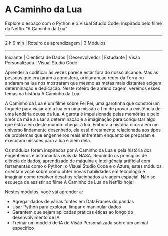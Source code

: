 # A Caminho da Lua

Explore o espaço com o Python e o Visual Studio Code; inspirado pelo filme da Netflix "A Caminho da Lua"

-----------------------------------------------
2 h 9 min | Roteiro de aprendizagem | 3 Módulos

-----------------------------------------------------------------------------------------------------
Iniciante | Cientista de Dados | Desenvolvedor | Estudante | Visão Personalizada | Visual Studio Code


Aprender a codificar às vezes parece estar fora do nosso alcance. Mas as pessoas que cruzaram a atmosfera, orbitaram ao redor da Terra ou andaram na lua nos mostraram que mesmo as metas mais distantes exigem determinação e dedicação. Neste roteiro de aprendizagem, veremos esses temas na história A Caminho da Lua.

A Caminho da Lua é um filme sobre Fei Fei, uma garotinha que constrói um foguete para viajar até a lua em uma missão a fim de provar a existência de uma lendária deusa da lua. A garota é impulsionada pelas memórias e pelo amor da mãe a usar a determinação e a imaginação para conquistar algo que está além deste mundo: chegar à lua. Embora a história ocorra em um universo lindamente desenhado, ela está diretamente relacionada aos tipos de problemas que engenheiros reais enfrentam enquanto se preparam e executam missões para a lua e além dela.

Os módulos foram inspirados por A Caminho da Lua e pela história dos engenheiros e astronautas reais da NASA. Reunindo os princípios de ciência de dados, aprendizado de máquina e inteligência artificial com ferramentas como o Python, o Visual Studio Code e o Azure, estes módulos orientam você sobre como obter novas habilidades em tecnologia e imaginar como resolver desafios relacionados a viagem espacial. Não se esqueça de assistir ao filme A Caminho da Lua na Netflix hoje!

Nestes módulos, você vai aprender a:

* Agregar dados de várias fontes em DataFrames do pandas
* Usar Python para explorar, limpar e manipular dados
* Garantem que sejam aplicadas práticas éticas ao longo do desenvolvimento de IA
* Treinar um modelo de IA de Visão Personalizada sobre um animal específico
